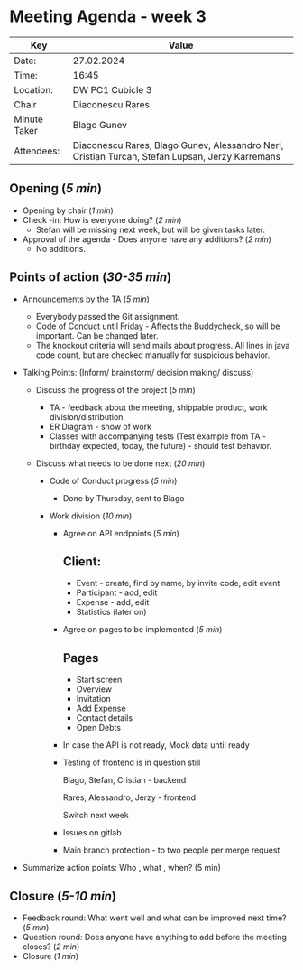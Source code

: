 # Meeting Agenda - week 3

| Key          | Value                                                                                           |
| ------------ | ----------------------------------------------------------------------------------------------- |
| Date:        | 27.02.2024                                                                                      |
| Time:        | 16:45                                                                                           |
| Location:    | DW PC1 Cubicle 3                                                                                |
| Chair        | Diaconescu Rares                                                                                |
| Minute Taker | Blago Gunev                                                                                     |
| Attendees:   | Diaconescu Rares, Blago Gunev, Alessandro Neri, Cristian Turcan, Stefan Lupsan, Jerzy Karremans |

## Opening (_5 min_)

- Opening by chair (_1 min_)
- Check -in: How is everyone doing? (_2 min_)
  - Stefan will be missing next week, but will be given tasks later.
- Approval of the agenda - Does anyone have any additions? (_2 min_)
  - No additions.

## Points of action (_30-35 min_)

- Announcements by the TA (_5 min_)
  - Everybody passed the Git assignment.
  - Code of Conduct until Friday - Affects the Buddycheck, so will be important. Can be changed later.
  - The knockout criteria will send mails about progress. All lines in java code count, but are checked manually for suspicious behavior.
- Talking Points: (Inform/ brainstorm/ decision making/ discuss)

  - Discuss the progress of the project (_5 min_)
    - TA - feedback about the meeting, shippable product, work division/distribution
    - ER Diagram - show of work
    - Classes with accompanying tests (Test example from TA - birthday expected, today, the future) - should test behavior.
  - Discuss what needs to be done next (_20 min_)

    - Code of Conduct progress (_5 min_)
      - Done by Thursday, sent to Blago
    - Work division (_10 min_)

      - Agree on API endpoints (_5 min_)

        ## Client:

        - Event - create, find by name, by invite code, edit event
        - Participant - add, edit
        - Expense - add, edit
        - Statistics (later on)

      - Agree on pages to be implemented (_5 min_)
        ## Pages
        - Start screen
        - Overview
        - Invitation
        - Add Expense
        - Contact details
        - Open Debts
      - In case the API is not ready, Mock data until ready
      - Testing of frontend is in question still

        Blago, Stefan, Cristian - backend

        Rares, Alessandro, Jerzy - frontend

        Switch next week

      - Issues on gitlab
      - Main branch protection - to two people per merge request

- Summarize action points: Who , what , when? (5 min)

## Closure (_5-10 min_)

- Feedback round: What went well and what can be improved next time? (_5 min_)
- Question round: Does anyone have anything to add before the meeting closes? (_2 min_)
- Closure (_1 min_)
